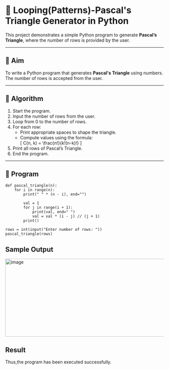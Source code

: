 # 🔺 Looping(Patterns)-Pascal's Triangle Generator in Python

This project demonstrates a simple Python program to generate **Pascal’s Triangle**, where the number of rows is provided by the user.

---

## 🎯 Aim

To write a Python program that generates **Pascal's Triangle** using numbers. The number of rows is accepted from the user.

---

## 🧠 Algorithm

1. Start the program.
2. Input the number of rows from the user.
3. Loop from 0 to the number of rows.
4. For each row:
   - Print appropriate spaces to shape the triangle.
   - Compute values using the formula:  
     \[
     C(n, k) = \frac{n!}{k!(n-k)!}
     \]
5. Print all rows of Pascal’s Triangle.
6. End the program.

---

## 🧪 Program
~~~
def pascal_triangle(n):
    for i in range(n):
        print(" " * (n - i), end="")

        val = 1
        for j in range(i + 1):
            print(val, end=" ")
            val = val * (i - j) // (j + 1)
        print()

rows = int(input("Enter number of rows: "))
pascal_triangle(rows)
~~~


## Sample Output
<img width="650" height="248" alt="image" src="https://github.com/user-attachments/assets/48c4bb47-46ea-4a83-b38c-1b91b8614ee3" />

## Result
Thus,the program has been executed successfully.
